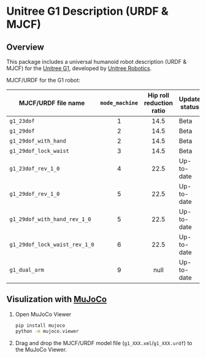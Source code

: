 # Unitree G1 Description (URDF & MJCF)

## Overview

This package includes a universal humanoid robot description (URDF & MJCF) for the [Unitree G1](https://www.unitree.com/g1/), developed by [Unitree Robotics](https://www.unitree.com/).

MJCF/URDF for the G1 robot:

| MJCF/URDF file name           | `mode_machine` | Hip roll reduction ratio | Update status |
| ----------------------------- | :------------: | :----------------------: | ------------- |
| `g1_23dof`                    |       1        |           14.5           | Beta          |
| `g1_29dof`                    |       2        |           14.5           | Beta          |
| `g1_29dof_with_hand`          |       2        |           14.5           | Beta          |
| `g1_29dof_lock_waist`         |       3        |           14.5           | Beta          |
| `g1_23dof_rev_1_0`            |       4        |           22.5           | Up-to-date    |
| `g1_29dof_rev_1_0`            |       5        |           22.5           | Up-to-date    |
| `g1_29dof_with_hand_rev_1_0`  |       5        |           22.5           | Up-to-date    |
| `g1_29dof_lock_waist_rev_1_0` |       6        |           22.5           | Up-to-date    |
| `g1_dual_arm`                 |       9        |           null           | Up-to-date    |

## Visulization with [MuJoCo](https://github.com/google-deepmind/mujoco)

1. Open MuJoCo Viewer

   ```bash
   pip install mujoco
   python -m mujoco.viewer
   ```

2. Drag and drop the MJCF/URDF model file (`g1_XXX.xml`/`g1_XXX.urdf`) to the MuJoCo Viewer.
